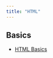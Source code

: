 ```yaml
---
title: "HTML"
---
```


## Basics

- [HTML Basics](https://developer.mozilla.org/en-US/docs/Learn/Getting_started_with_the_web/HTML_basics)
